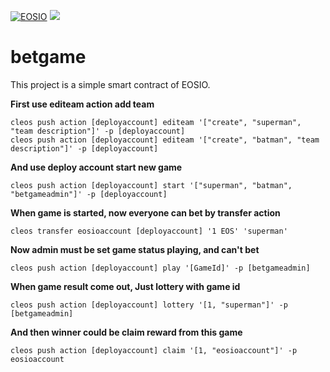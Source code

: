 [![EOSIO](https://img.shields.io/badge/eosio.cdt-1.6.2-brightgreen)]() [![](https://img.shields.io/badge/EOSIO-Jungle-blue)](https://monitor.jungletestnet.io)

# betgame
This project is a simple smart contract of EOSIO. 

**First use editeam action add team**
```
cleos push action [deployaccount] editeam '["create", "superman", "team description"]' -p [deployaccount]
cleos push action [deployaccount] editeam '["create", "batman", "team description"]' -p [deployaccount]
```

**And use deploy account start new game**
```
cleos push action [deployaccount] start '["superman", "batman", "betgameadmin"]' -p [deployaccount]
```

**When game is started, now everyone can bet by transfer action**
```
cleos transfer eosioaccount [deployaccount] '1 EOS' 'superman'
```

**Now admin must be set game status playing, and can't bet**
```
cleos push action [deployaccount] play '[GameId]' -p [betgameadmin]
```

**When game result come out, Just lottery with game id**
```
cleos push action [deployaccount] lottery '[1, "superman"]' -p [betgameadmin]
```

**And then winner could be claim reward from this game**
```
cleos push action [deployaccount] claim '[1, "eosioaccount"]' -p eosioaccount
```